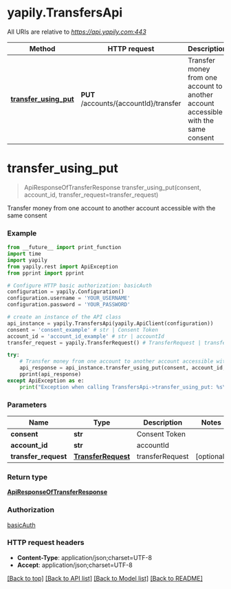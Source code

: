 # yapily.TransfersApi

All URIs are relative to *https://api.yapily.com:443*

Method | HTTP request | Description
------------- | ------------- | -------------
[**transfer_using_put**](TransfersApi.md#transfer_using_put) | **PUT** /accounts/{accountId}/transfer | Transfer money from one account to another account accessible with the same consent


# **transfer_using_put**
> ApiResponseOfTransferResponse transfer_using_put(consent, account_id, transfer_request=transfer_request)

Transfer money from one account to another account accessible with the same consent

### Example
```python
from __future__ import print_function
import time
import yapily
from yapily.rest import ApiException
from pprint import pprint

# Configure HTTP basic authorization: basicAuth
configuration = yapily.Configuration()
configuration.username = 'YOUR_USERNAME'
configuration.password = 'YOUR_PASSWORD'

# create an instance of the API class
api_instance = yapily.TransfersApi(yapily.ApiClient(configuration))
consent = 'consent_example' # str | Consent Token
account_id = 'account_id_example' # str | accountId
transfer_request = yapily.TransferRequest() # TransferRequest | transferRequest (optional)

try:
    # Transfer money from one account to another account accessible with the same consent
    api_response = api_instance.transfer_using_put(consent, account_id, transfer_request=transfer_request)
    pprint(api_response)
except ApiException as e:
    print("Exception when calling TransfersApi->transfer_using_put: %s\n" % e)
```

### Parameters

Name | Type | Description  | Notes
------------- | ------------- | ------------- | -------------
 **consent** | **str**| Consent Token | 
 **account_id** | **str**| accountId | 
 **transfer_request** | [**TransferRequest**](TransferRequest.md)| transferRequest | [optional] 

### Return type

[**ApiResponseOfTransferResponse**](ApiResponseOfTransferResponse.md)

### Authorization

[basicAuth](../README.md#basicAuth)

### HTTP request headers

 - **Content-Type**: application/json;charset=UTF-8
 - **Accept**: application/json;charset=UTF-8

[[Back to top]](#) [[Back to API list]](../README.md#documentation-for-api-endpoints) [[Back to Model list]](../README.md#documentation-for-models) [[Back to README]](../README.md)

